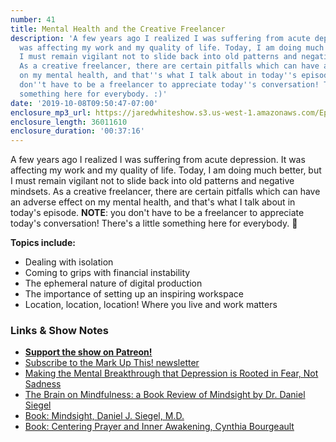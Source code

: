 ```yaml
---
number: 41
title: Mental Health and the Creative Freelancer
description: 'A few years ago I realized I was suffering from acute depression. It
  was affecting my work and my quality of life. Today, I am doing much better, but
  I must remain vigilant not to slide back into old patterns and negative mindsets.
  As a creative freelancer, there are certain pitfalls which can have an adverse effect
  on my mental health, and that''s what I talk about in today''s episode. NOTE: you
  don''t have to be a freelancer to appreciate today''s conversation! There''s a little
  something here for everybody. :)'
date: '2019-10-08T09:50:47-07:00'
enclosure_mp3_url: https://jaredwhiteshow.s3.us-west-1.amazonaws.com/Episode%2041%20-%20Mental%20Health%20and%20the%20Creative%20Freelancer.mp3
enclosure_length: 36011610
enclosure_duration: '00:37:16'
---
```


A few years ago I realized I was suffering from acute depression. It was affecting my work and my quality of life. Today, I am doing much better, but I must remain vigilant not to slide back into old patterns and negative mindsets. As a creative freelancer, there are certain pitfalls which can have an adverse effect on my mental health, and that's what I talk about in today's episode. **NOTE**: you don't have to be a freelancer to appreciate today's conversation! There's a little something here for everybody. 🙂

**Topics include:**

* Dealing with isolation
* Coming to grips with financial instability
* The ephemeral nature of digital production
* The importance of setting up an inspiring workspace
* Location, location, location! Where you live and work matters

### Links & Show Notes

* <a href="https://www.patreon.com/essentiallifejared" rel="payment"><strong>Support the show on Patreon!</strong></a>
* [Subscribe to the Mark Up This! newsletter](https://jaredwhite.com/newsletters/)
* [Making the Mental Breakthrough that Depression is Rooted in Fear, Not Sadness](https://jaredwhite.com/articles/making-the-mental-breakthrough-that-depression-is-rooted-in-fear-not-sadness)
* [The Brain on Mindfulness: a Book Review of Mindsight by Dr. Daniel Siegel](https://jaredwhite.com/articles/the-brain-on-mindfulness-a-book-review-of-mindsight-by-dr-daniel-siegel)
* [Book: Mindsight, Daniel J. Siegel, M.D.](https://www.drdansiegel.com/books/mindsight/)
* [Book: Centering Prayer and Inner Awakening, Cynthia Bourgeault](http://cynthiabourgeault.org/learn/books/#26827)